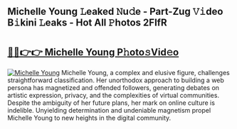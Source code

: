 ## Michelle Young 𝙻eaked 𝙽u𝚍e - Part-Zug 𝚅𝚒deo B𝚒kini 𝙻eaks - Hot All 𝙿hotos 2FIfR

# <h2><a href="http://ld0dqd.urlbe.top/?page=Michelle+Young">🔗🔗👉👉 Michelle Young P𝚑oto𝚜Vid𝚎o</a></h2>

[![Michelle Young](https://i.imgur.com/eBuTRDB.gif)](http://ld0dqd.urlbe.top/?page=Michelle+Young)
Michelle Young, a complex and elusive figure, challenges straightforward classification. Her unorthodox approach to building a web persona has magnetized and offended followers, generating debates on artistic expression, privacy, and the complexities of virtual communities. Despite the ambiguity of her future plans, her mark on online culture is indelible. Unyielding determination and undeniable magnetism propel Michelle Young to new heights in the digital community.
